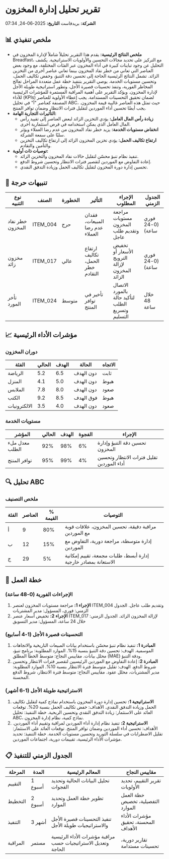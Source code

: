# تقرير تحليل إدارة المخزون
**الشركة:** بريدفاست
**التاريخ:** 2025-06-24, 07:34

## 📊 ملخص تنفيذي
- **ملخص النتائج الرئيسية:**
  يقدم هذا التقرير تحليلاً شاملاً لإدارة المخزون في Breadfast، مع التركيز على تحديد مجالات التحسين والأولويات الاستراتيجية. يكشف التحليل عن وجود تباينات كبيرة في أداء المخزون عبر الفئات المختلفة، مع وجود بعض العناصر التي تعاني من خطر نفاد المخزون بينما تعاني عناصر أخرى من التخزين الزائد. تشمل النتائج الرئيسية الحاجة إلى تحسين دقة التنبؤ، وخفض تكاليف الحمل، وتحسين مستويات الخدمة. يوصي التقرير بتنفيذ خطة عمل متعددة المراحل تعالج المخاطر الفورية، وتنفذ تحسينات قصيرة الأجل، وتطور استراتيجية طويلة الأجل لإدارة المخزون. ويؤكد التقرير على أهمية المراقبة المستمرة للمؤشرات الرئيسية للأداء (KPIs) لضمان تحقيق التحسينات المستدامة. يجب إعطاء الأولوية للعناصر المصنفة كعناصر "أ" في تحليل ABC، حيث تمثل هذه العناصر غالبية قيمة المخزون. يجب أيضًا تحسين أداء الموردين لتقليل فترات الانتظار وضمان توافر المنتج.
- **التأثيرات التجارية الهامة:**
    *   **زيادة رأس المال العامل:** يؤدي التخزين الزائد لبعض العناصر إلى تقييد رأس المال العامل الذي يمكن استخدامه في فرص استثمارية أخرى.
    *   **انخفاض مستويات الخدمة:** يزيد خطر نفاد المخزون من عدم رضا العملاء ويؤثر سلبًا على سمعة الشركة.
    *   **ارتفاع تكاليف الحمل:** يؤدي تخزين المخزون الزائد إلى ارتفاع تكاليف التخزين والتأمين والتقادم.
- **توصيات ذات أولوية:**
    *   تنفيذ نظام تنبؤ محسّن لتقليل حالات نفاد المخزون والتخزين الزائد.
    *   إعادة التفاوض مع الموردين لتقصير فترات الانتظار وتحسين شروط الدفع.
    *   تحسين إدارة دورة المخزون لتقليل تكاليف الحمل وزيادة التدفق النقدي.

## 🚨 تنبيهات حرجة
| نوع التنبيه | الصنف | الخطورة | التأثير | الإجراء المطلوب | الجدول الزمني |
|------------|------|----------|--------|-----------------|----------|
| خطر نفاد المخزون | ITEM_004 | حرج | فقدان المبيعات، عدم رضا العملاء | مراجعة مستويات المخزون وتقديم طلب عاجل | فوري (0-24 ساعة) |
| مخزون زائد | ITEM_017 | عالي | ارتفاع تكاليف الحمل، خطر التقادم | تخفيض الأسعار أو الترويج لإزالة المخزون الزائد | فوري (0-24 ساعة) |
| تأخر المورد | ITEM_024 | متوسط | تأخير في توافر المنتج | الاتصال بالمورد لتأكيد حالة الطلب وتسريع التسليم | خلال 48 ساعة |

## 📈 مؤشرات الأداء الرئيسية
### دوران المخزون
| الفئة | الحالي | الهدف | الحالة | الاتجاه |
|----------|---------|--------|--------|-------|
| الرياضة | 5.2 | 6.5 | دون الهدف | ثابت |
| المنزل | 4.1 | 5.0 | دون الهدف | هبوط |
| الملابس | 7.8 | 8.0 | دون الهدف | صعود |
| الكتب | 9.2 | 8.5 | فوق الهدف | هبوط |
| الالكترونيات | 3.5 | 4.0 | دون الهدف | صعود |

### مستويات الخدمة
| المؤشر | الحالي | الهدف | الفجوة | الإجراء |
|--------|---------|--------|-----|--------|
| معدل ملء الطلب | 92% | 98% | 6% | تحسين دقة التنبؤ وإدارة المخزون |
| توافر المنتج | 95% | 99% | 4% | تقليل فترات الانتظار وتحسين أداء الموردين |

## 🔍 تحليل ABC
### ملخص التصنيف
| الفئة | العناصر | % القيمة | التوصيات |
|-------|-------|---------|----------------|
| أ | 9 | 80% | مراقبة دقيقة، تحسين المخزون، علاقات قوية مع الموردين |
| ب | 12 | 15% | إدارة متوسطة، مراجعة دورية، التفاوض مع الموردين |
| ج | 29 | 5% | إدارة أبسط، طلبات مجمعة، تقييم إمكانية الاستعانة بمصادر خارجية |

## 🎯 خطة العمل
### الإجراءات الفورية (0-48 ساعة)
1. **الإجراء 1:** مراجعة مستويات المخزون لعنصر ITEM_004 وتقديم طلب عاجل. الجدول الزمني: فوري، المسؤول: مدير المشتريات
2. **الإجراء 2:** تخفيض أسعار عنصر ITEM_017 لإزالة المخزون الزائد. الجدول الزمني: خلال 24 ساعة، المسؤول: مدير التسويق

### التحسينات قصيرة الأجل (1-4 أسابيع)
1. **المبادرة 1:** تنفيذ نظام تنبؤ محسّن باستخدام بيانات المبيعات التاريخية والاتجاهات الموسمية. الهدف: تحسين دقة التنبؤ بنسبة 15%. الموارد المطلوبة: برنامج تنبؤ، محلل بيانات. مقاييس النجاح: متوسط الخطأ المطلق (MAE) ودقة التنبؤ.
2. **المبادرة 2:** إعادة التفاوض مع الموردين الرئيسيين لتقصير فترات الانتظار وتحسين شروط الدفع. الهدف: تقليل متوسط فترة الانتظار بنسبة 10%. الموارد المطلوبة: مدير المشتريات، محلل عقود. مقاييس النجاح: متوسط فترة الانتظار، شروط الدفع المحسنة.

### الاستراتيجية طويلة الأجل (1-6 أشهر)
1. **الاستراتيجية 1:** تحسين إدارة دورة المخزون باستخدام نماذج كمية لتقليل تكاليف الحمل وزيادة التدفق النقدي. الأهداف: خفض تكاليف الحمل بنسبة 20%. توقعات العائد على الاستثمار: زيادة التدفق النقدي وتحسين الربحية. خطة التنفيذ: تحليل ABC، نماذج كمية، نظام إدارة المخزون.
2. **الاستراتيجية 2:** تنفيذ نظام إدارة أداء الموردين لمراقبة وتقييم أداء الموردين. الأهداف: تحسين أداء الموردين وضمان توافر المنتج. توقعات العائد على الاستثمار: تقليل الاضطرابات في سلسلة التوريد وتحسين مستويات الخدمة. خطة التنفيذ: تحديد مؤشرات الأداء الرئيسية، تقييمات دورية، اجتماعات الموردين.

## 📋 الجدول الزمني للتنفيذ
| المرحلة | المدة | المعالم الرئيسية | مقاييس النجاح |
|-------|----------|----------------|-----------------|
| التقييم | 1 أسبوع | تحليل البيانات الحالية وتحديد الفجوات | تقرير التقييم، تحديد الأولويات |
| التخطيط | 2 أسبوع | تطوير خطة العمل وتحديد الموارد | خطة العمل التفصيلية، تخصيص الموارد |
| التنفيذ | 3 أشهر | تنفيذ التحسينات قصيرة الأجل والاستراتيجيات طويلة الأجل | مؤشرات الأداء المحسنة، تحقيق الأهداف |
| المراقبة | مستمر | مراقبة مؤشرات الأداء الرئيسية وتعديل الاستراتيجيات حسب الحاجة | تقارير دورية، تحسينات مستدامة |